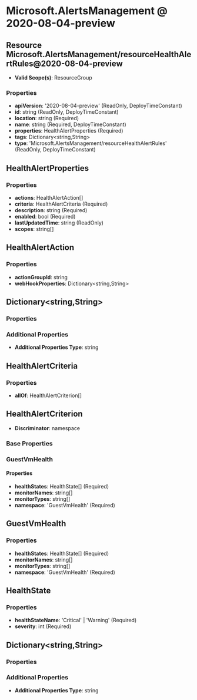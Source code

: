 # Microsoft.AlertsManagement @ 2020-08-04-preview

## Resource Microsoft.AlertsManagement/resourceHealthAlertRules@2020-08-04-preview
* **Valid Scope(s)**: ResourceGroup
### Properties
* **apiVersion**: '2020-08-04-preview' (ReadOnly, DeployTimeConstant)
* **id**: string (ReadOnly, DeployTimeConstant)
* **location**: string (Required)
* **name**: string (Required, DeployTimeConstant)
* **properties**: HealthAlertProperties (Required)
* **tags**: Dictionary<string,String>
* **type**: 'Microsoft.AlertsManagement/resourceHealthAlertRules' (ReadOnly, DeployTimeConstant)

## HealthAlertProperties
### Properties
* **actions**: HealthAlertAction[]
* **criteria**: HealthAlertCriteria (Required)
* **description**: string (Required)
* **enabled**: bool (Required)
* **lastUpdatedTime**: string (ReadOnly)
* **scopes**: string[]

## HealthAlertAction
### Properties
* **actionGroupId**: string
* **webHookProperties**: Dictionary<string,String>

## Dictionary<string,String>
### Properties
### Additional Properties
* **Additional Properties Type**: string

## HealthAlertCriteria
### Properties
* **allOf**: HealthAlertCriterion[]

## HealthAlertCriterion
* **Discriminator**: namespace
### Base Properties
### GuestVmHealth
#### Properties
* **healthStates**: HealthState[] (Required)
* **monitorNames**: string[]
* **monitorTypes**: string[]
* **namespace**: 'GuestVmHealth' (Required)


## GuestVmHealth
### Properties
* **healthStates**: HealthState[] (Required)
* **monitorNames**: string[]
* **monitorTypes**: string[]
* **namespace**: 'GuestVmHealth' (Required)

## HealthState
### Properties
* **healthStateName**: 'Critical' | 'Warning' (Required)
* **severity**: int (Required)

## Dictionary<string,String>
### Properties
### Additional Properties
* **Additional Properties Type**: string

